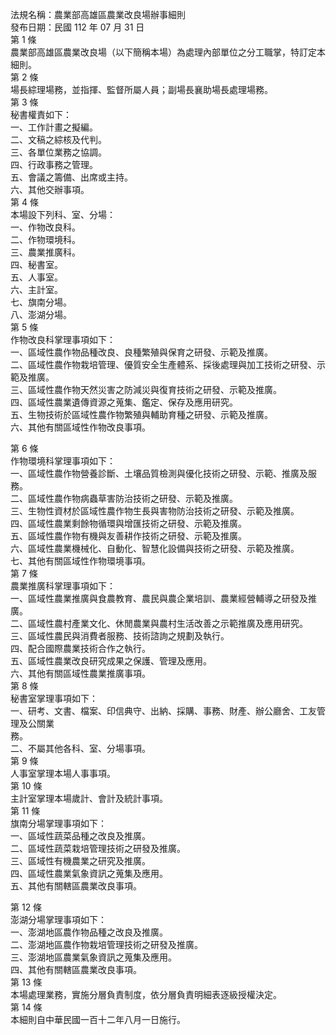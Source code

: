 法規名稱：農業部高雄區農業改良場辦事細則  
發布日期：民國 112 年 07 月 31 日  
第 1 條  
農業部高雄區農業改良場（以下簡稱本場）為處理內部單位之分工職掌，特訂定本細則。  
第 2 條  
場長綜理場務，並指揮、監督所屬人員；副場長襄助場長處理場務。  
第 3 條  
秘書權責如下：  
一、工作計畫之擬編。  
二、文稿之綜核及代判。  
三、各單位業務之協調。  
四、行政事務之管理。  
五、會議之籌備、出席或主持。  
六、其他交辦事項。  
第 4 條  
本場設下列科、室、分場：  
一、作物改良科。  
二、作物環境科。  
三、農業推廣科。  
四、秘書室。  
五、人事室。  
六、主計室。  
七、旗南分場。  
八、澎湖分場。  
第 5 條  
作物改良科掌理事項如下：  
一、區域性農作物品種改良、良種繁殖與保育之研發、示範及推廣。  
二、區域性農作物栽培管理、優質安全生產體系、採後處理與加工技術之研發、示範及推廣。  
三、區域性農作物天然災害之防減災與復育技術之研發、示範及推廣。  
四、區域性農業遺傳資源之蒐集、鑑定、保存及應用研究。  
五、生物技術於區域性農作物繁殖與輔助育種之研發、示範及推廣。  
六、其他有關區域性作物改良事項。  


第 6 條  
作物環境科掌理事項如下：  
一、區域性農作物營養診斷、土壤品質檢測與優化技術之研發、示範、推廣及服務。  
二、區域性農作物病蟲草害防治技術之研發、示範及推廣。  
三、生物性資材於區域性農作物生長與害物防治技術之研發、示範及推廣。  
四、區域性農業剩餘物循環與增匯技術之研發、示範及推廣。  
五、區域性農作物有機與友善耕作技術之研發、示範及推廣。  
六、區域性農業機械化、自動化、智慧化設備與技術之研發、示範及推廣。  
七、其他有關區域性作物環境事項。  
第 7 條  
農業推廣科掌理事項如下：  
一、區域性農業推廣與食農教育、農民與農企業培訓、農業經營輔導之研發及推廣。  
二、區域性農村產業文化、休閒農業與農村生活改善之示範推廣及應用研究。  
三、區域性農民與消費者服務、技術諮詢之規劃及執行。  
四、配合國際農業技術合作之執行。  
五、區域性農業改良研究成果之保護、管理及應用。  
六、其他有關區域性農業推廣事項。  
第 8 條  
秘書室掌理事項如下：  
一、研考、文書、檔案、印信典守、出納、採購、事務、財產、辦公廳舍、工友管理及公關業  
務。  
二、不屬其他各科、室、分場事項。  
第 9 條  
人事室掌理本場人事事項。  
第 10 條  
主計室掌理本場歲計、會計及統計事項。  
第 11 條  
旗南分場掌理事項如下：  
一、區域性蔬菜品種之改良及推廣。  
二、區域性蔬菜栽培管理技術之研發及推廣。  
三、區域性有機農業之研究及推廣。  
四、區域性農業氣象資訊之蒐集及應用。  
五、其他有關轄區農業改良事項。  


第 12 條  
澎湖分場掌理事項如下：  
一、澎湖地區農作物品種之改良及推廣。  
二、澎湖地區農作物栽培管理技術之研發及推廣。  
三、澎湖地區農業氣象資訊之蒐集及應用。  
四、其他有關轄區農業改良事項。  
第 13 條  
本場處理業務，實施分層負責制度，依分層負責明細表逐級授權決定。  
第 14 條  
本細則自中華民國一百十二年八月一日施行。  



